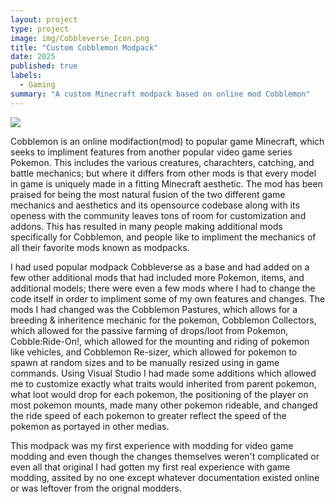```yaml
---
layout: project
type: project
image: img/Cobbleverse_Icon.png
title: "Custom Cobblemon Modpack"
date: 2025
published: true
labels:
  - Gaming
summary: "A custom Minecraft modpack based on online mod Cobblemon"
---
```


<img class="img-fluid" src="../img/vacay/vacay-home-page.png">

Cobblemon is an online modifaction(mod) to popular game Minecraft, which seeks to impliment features from another popular video game series Pokemon. This includes the various creatures, charachters, catching, and battle mechanics; but where it differs from other mods is that every model in game is uniquely made in a fitting Minecraft aesthetic. The mod has been praised for being the most natural fusion of the two different game mechanics and aesthetics and its opensource codebase along with its openess with the community leaves tons of room for customization and addons. This has resulted in many people making additional mods specifically for Cobblemon, and people like to impliment the mechanics of all their favorite mods known as modpacks. 

I had used popular modpack Cobbleverse as a base and had added on a few other additional mods that had included more Pokemon, items, and additional models; there were even a few mods where I had to change the code itself in order to impliment some of my own features and changes. The mods I had changed was the Cobblemon Pastures, which allows for a breeding & inheritence mechanic for the pokemon, Cobblemon Collectors, which allowed for the passive farming of drops/loot from Pokemon, Cobble:Ride-On!, which allowed for the mounting and riding of pokemon like vehicles, and Cobblemon Re-sizer, which allowed for pokemon to spawn at random sizes and to be manually resized using in game commands. Using Visual Studio I had made some additions which allowed me to customize exactly what traits would inherited from parent pokemon, what loot would drop for each pokemon, the positioning of the player on most pokemon mounts, made many other pokemon rideable, and changed the ride speed of each pokemon to greater reflect the speed of the pokemon as portayed in other medias. 

This modpack was my first experience with modding for video game modding and even though the changes themselves weren't complicated or even all that original I had gotten my first real experience with game modding, assited by no one except whatever documentation existed online or was leftover from the orignal modders.
